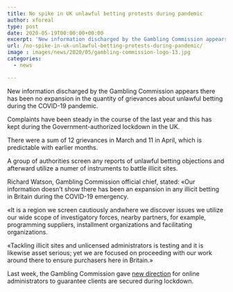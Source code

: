 ```yaml
---
title: No spike in UK unlawful betting protests during pandemic
author: xforeal 
type: post
date: 2020-05-19T00:00:00+00:00
excerpt: 'New information discharged by the Gambling Commission appears there has been no expansion in the quantity of grievances about illicit betting during the COVID-19 pandemic '
url: /no-spike-in-uk-unlawful-betting-protests-during-pandemic/
image : images/news/2020/05/gambling-commission-logo-13.jpg
categories:
  - news

---
```

New information discharged by the Gambling Commission appears there has been no expansion in the quantity of grievances about unlawful betting during the COVID-19 pandemic. 

Complaints have been steady in the course of the last year and this has kept during the Government-authorized lockdown in the UK. 

There were a sum of 12 grievances in March and 11 in April, which is predictable with earlier months. 

A group of authorities screen any reports of unlawful betting objections and afterward utilize a numer of instruments to battle illicit sites. 

Richard Watson, Gambling Commission official chief, stated: &#171;Our information doesn&#8217;t show there has been an expansion in any illicit betting in Britain during the COVID-19 emergency. 

&#171;It is a region we screen cautiously andwhere we discover issues we utilize our wide scope of investigatory forces, nearby partners, for example, programming suppliers, installment organizations and facilitating organizations. 

&#171;Tackling illicit sites and unlicensed administrators is testing and it is likewise asset serious; yet we are focused on proceeding with our work around there to ensure purchasers here in Britain.&#187; 

Last week, the Gambling Commission gave [new direction][1] for online administrators to guarantee clients are secured during lockdown.

 [1]: #